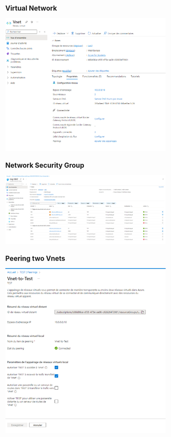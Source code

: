 ## Virtual Network

![Alt text](./Vnet.png?raw=true "Vnet")

## Network Security Group

![Alt text](./nsg.png?raw=true "NSG")

## Peering two Vnets

![Alt text](./peering.png?raw=true "NSG")